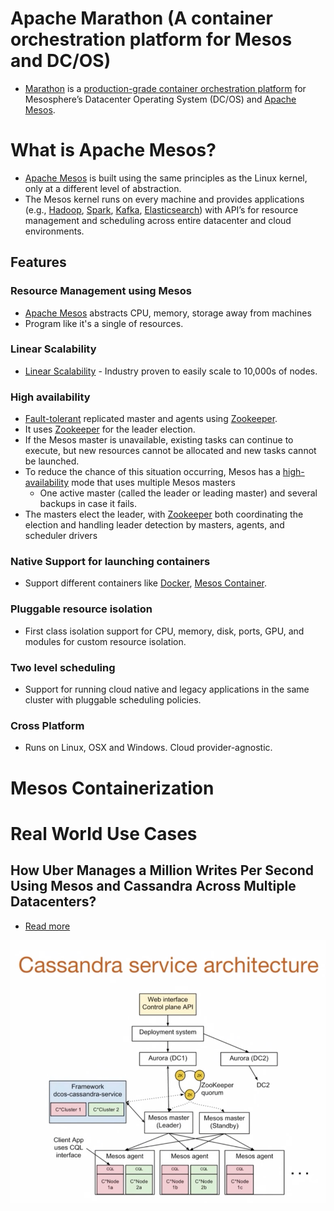 # Apache Marathon (A container orchestration platform for Mesos and DC/OS)
- [Marathon](https://mesosphere.github.io/marathon/) is a [production-grade container orchestration platform](Readme.md) for Mesosphere’s Datacenter Operating System (DC/OS) and [Apache Mesos](https://mesos.apache.org/).

# What is Apache Mesos? 
- [Apache Mesos](https://mesos.apache.org/) is built using the same principles as the Linux kernel, only at a different level of abstraction. 
- The Mesos kernel runs on every machine and provides applications (e.g., [Hadoop](../5_BigDataComponents/BatchProcessing/ApacheHadoop), [Spark](../5_BigDataComponents/StreamProcessing/ApacheSpark.md), [Kafka](../4_MessageBrokers/Kafka/Readme.md), [Elasticsearch](../3_DatabaseComponents/Search-Indexes/ElasticSearch)) with API’s for resource management and scheduling across entire datacenter and cloud environments.

## Features

### Resource Management using Mesos
- [Apache Mesos](https://mesos.apache.org/) abstracts CPU, memory, storage away from machines
- Program like it's a single of resources.

### Linear Scalability
- [Linear Scalability](../3_DatabaseComponents/1_Glossaries/DBScalability.md) - Industry proven to easily scale to 10,000s of nodes.

### High availability
- [Fault-tolerant](../0_SystemGlossaries/Reliability/HighAvailability.md) replicated master and agents using [Zookeeper](../7_ClusterCoordinationService/ApacheZookeeper.md).
- It uses [Zookeeper](../7_ClusterCoordinationService/ApacheZookeeper.md) for the leader election.
- If the Mesos master is unavailable, existing tasks can continue to execute, but new resources cannot be allocated and new tasks cannot be launched. 
- To reduce the chance of this situation occurring, Mesos has a [high-availability](../0_SystemGlossaries/Reliability/HighAvailability.md) mode that uses multiple Mesos masters
  - One active master (called the leader or leading master) and several backups in case it fails. 
- The masters elect the leader, with [Zookeeper](../7_ClusterCoordinationService/ApacheZookeeper.md) both coordinating the election and handling leader detection by masters, agents, and scheduler drivers

### Native Support for launching containers 
- Support different containers like [Docker](Docker/Readme.md), [Mesos Container](#mesos-containerization).

### Pluggable resource isolation
- First class isolation support for CPU, memory, disk, ports, GPU, and modules for custom resource isolation.

### Two level scheduling
- Support for running cloud native and legacy applications in the same cluster with pluggable scheduling policies.

### Cross Platform
- Runs on Linux, OSX and Windows. Cloud provider-agnostic.

# Mesos Containerization

# Real World Use Cases

## How Uber Manages a Million Writes Per Second Using Mesos and Cassandra Across Multiple Datacenters?
- [Read more](../../3_HLDDesignProblems/UberCasandraMesos/Readme.md)

![img.png](../../3_HLDDesignProblems/UberCasandraMesos/assets/uber-casandra-mesos.png)
